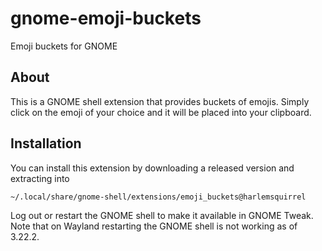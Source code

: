 # gnome-emoji-buckets
Emoji buckets for GNOME

## About
This is a GNOME shell extension that provides buckets of emojis. Simply click on the emoji of your choice and it will be placed into your clipboard.

## Installation
You can install this extension by downloading a released version and extracting into

```
~/.local/share/gnome-shell/extensions/emoji_buckets@harlemsquirrel
```

Log out or restart the GNOME shell to make it available in GNOME Tweak. Note that on Wayland restarting the GNOME shell is not working as of 3.22.2.
